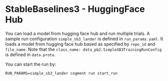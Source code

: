 # StableBaselines3 - HuggingFace Hub

You can load a model from hugging face hub and run multiple trials. A sample run
configuration `simple_sb3_lander` is defined in `run_params.yaml`.
It loads a model from hugging face hub based as specified by
`repo_id` and `file_name`. Note that the `class_name: data_pb2.SimpleSB3TrainingRunConfig` is
defined in `data.proto`.

You can start the run by:

```RUN_PARAMS=simple_sb3_lander cogment run start_run```
